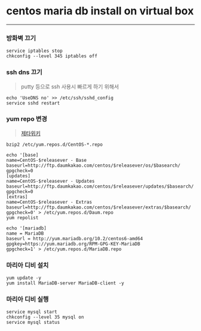 centos maria db install on virtual box
====

----


### 방화벽 끄기
```
service iptables stop
chkconfig --level 345 iptables off
```


### ssh dns 끄기
> putty 등으로 ssh 사용시 빠르게 하기 위해서
```
echo 'UseDNS no' >> /etc/ssh/sshd_config
service sshd restart
```


### yum repo 변경
> [제타위키 ](https://zetawiki.com/wiki/Yum_Daum_%EC%A0%80%EC%9E%A5%EC%86%8C_%EC%84%A4%EC%A0%95)
```
bzip2 /etc/yum.repos.d/CentOS-*.repo

echo '[base]
name=CentOS-$releasever - Base
baseurl=http://ftp.daumkakao.com/centos/$releasever/os/$basearch/
gpgcheck=0 
[updates]
name=CentOS-$releasever - Updates
baseurl=http://ftp.daumkakao.com/centos/$releasever/updates/$basearch/
gpgcheck=0
[extras]
name=CentOS-$releasever - Extras
baseurl=http://ftp.daumkakao.com/centos/$releasever/extras/$basearch/
gpgcheck=0' > /etc/yum.repos.d/Daum.repo
yum repolist

echo '[mariadb]
name = MariaDB
baseurl = http://yum.mariadb.org/10.2/centos6-amd64
gpgkey=https://yum.mariadb.org/RPM-GPG-KEY-MariaDB
gpgcheck=1' > /etc/yum.repos.d/MariaDB.repo
```


### 마리아 디비 설치
```
yum update -y
yum install MariaDB-server MariaDB-client -y
```


### 마리아 디비 실행
```
service mysql start
chkconfig --level 35 mysql on
service mysql status
```



